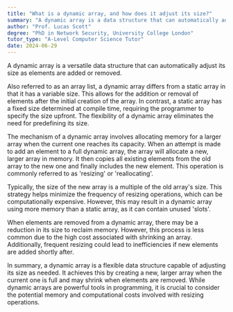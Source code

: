 ```yaml
---
title: "What is a dynamic array, and how does it adjust its size?"
summary: "A dynamic array is a data structure that can automatically adjust its size as elements are added or removed."
author: "Prof. Lucas Scott"
degree: "PhD in Network Security, University College London"
tutor_type: "A-Level Computer Science Tutor"
date: 2024-06-29
---
```


A dynamic array is a versatile data structure that can automatically adjust its size as elements are added or removed.

Also referred to as an array list, a dynamic array differs from a static array in that it has a variable size. This allows for the addition or removal of elements after the initial creation of the array. In contrast, a static array has a fixed size determined at compile time, requiring the programmer to specify the size upfront. The flexibility of a dynamic array eliminates the need for predefining its size.

The mechanism of a dynamic array involves allocating memory for a larger array when the current one reaches its capacity. When an attempt is made to add an element to a full dynamic array, the array will allocate a new, larger array in memory. It then copies all existing elements from the old array to the new one and finally includes the new element. This operation is commonly referred to as 'resizing' or 'reallocating'.

Typically, the size of the new array is a multiple of the old array's size. This strategy helps minimize the frequency of resizing operations, which can be computationally expensive. However, this may result in a dynamic array using more memory than a static array, as it can contain unused 'slots'.

When elements are removed from a dynamic array, there may be a reduction in its size to reclaim memory. However, this process is less common due to the high cost associated with shrinking an array. Additionally, frequent resizing could lead to inefficiencies if new elements are added shortly after.

In summary, a dynamic array is a flexible data structure capable of adjusting its size as needed. It achieves this by creating a new, larger array when the current one is full and may shrink when elements are removed. While dynamic arrays are powerful tools in programming, it is crucial to consider the potential memory and computational costs involved with resizing operations.
    